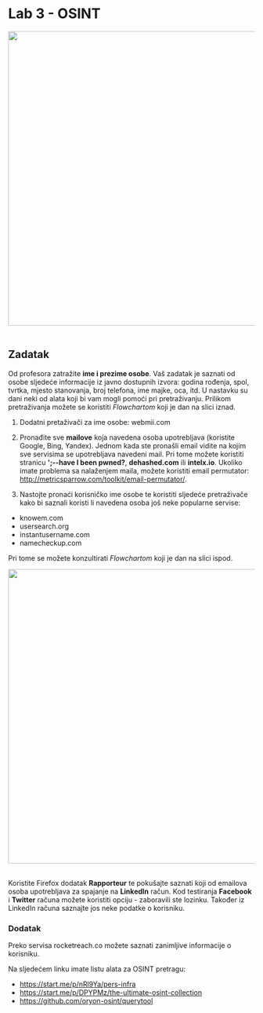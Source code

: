 # Lab 3 - OSINT


<p align="center">
    <img src="https://inteltechniques.com/data/Real%20Name.png" width="600px" height="auto"/>
    <br><br>
</p>

## Zadatak

Od profesora zatražite **ime i prezime osobe**. Vaš zadatak je saznati od osobe sljedeće informacije iz javno dostupnih izvora: godina rođenja, spol, tvrtka, mjesto stanovanja, broj telefona, ime majke, oca, itd. U nastavku su dani neki od alata koji bi vam mogli pomoći pri pretraživanju. Prilikom pretraživanja možete se koristiti *Flowchartom* koji je dan na slici iznad.

1. Dodatni pretaživači za ime osobe:
webmii.com

2. Pronađite sve **mailove** koja navedena osoba upotrebljava (koristite Google, Bing, Yandex). Jednom kada ste pronašli email vidite na kojim sve servisima se upotrebljava navedeni mail. Pri tome možete koristiti stranicu **';--have I been pwned?**, **dehashed.com** ili **intelx.io**. Ukoliko imate problema sa nalaženjem maila, možete koristiti email permutator: http://metricsparrow.com/toolkit/email-permutator/.

3. Nastojte pronaći korisničko ime osobe te koristiti sljedeće pretraživače kako bi saznali koristi li navedena osoba još neke popularne servise:

- knowem.com
- usersearch.org
- instantusername.com
- namecheckup.com

Pri tome se možete konzultirati *Flowchartom* koji je dan na slici ispod.

<p align="center">
    <img src="https://inteltechniques.com/data/Email.png" width="600px" height="auto"/>
    <br><br>
</p>

Koristite Firefox dodatak **Rapporteur** te pokušajte saznati koji od emailova osoba upotrebljava za spajanje na **LinkedIn** račun. Kod testiranja **Facebook** i **Twitter** računa možete koristiti opciju - zaboravili ste lozinku. Također iz LinkedIn računa saznajte jos neke podatke o korisniku.

### Dodatak

Preko servisa rocketreach.co možete saznati zanimljive informacije o korisniku.

Na sljedećem linku imate listu alata za OSINT pretragu:
- https://start.me/p/nRl9Ya/pers-infra
- https://start.me/p/DPYPMz/the-ultimate-osint-collection
- https://github.com/oryon-osint/querytool
